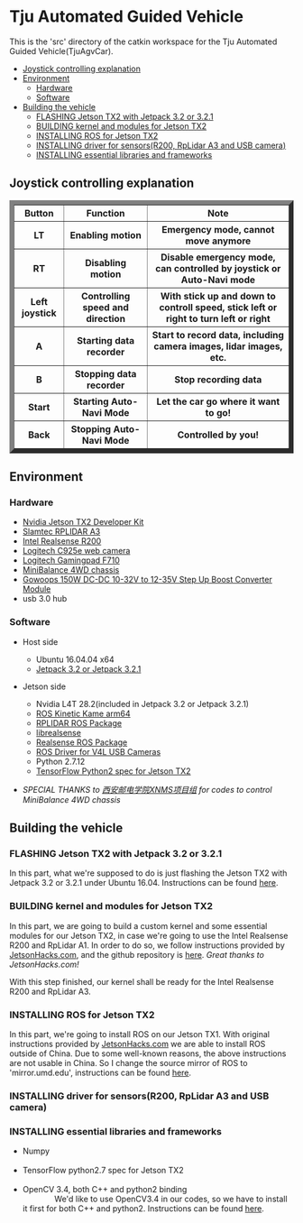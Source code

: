 # Tju Automated Guided Vehicle<!-- omit in toc -->

This is the 'src' directory of the catkin workspace for the Tju Automated Guided Vehicle(TjuAgvCar).

- [Joystick controlling explanation](#joystick-controlling-explanation)
- [Environment](#environment)
	- [Hardware](#hardware)
	- [Software](#software)
- [Building the vehicle](#building-the-vehicle)
	- [FLASHING Jetson TX2 with Jetpack 3.2 or 3.2.1](#flashing-jetson-tx2-with-jetpack-32-or-321)
	- [BUILDING kernel and modules for Jetson TX2](#building-kernel-and-modules-for-jetson-tx2)
	- [INSTALLING ROS for Jetson TX2](#installing-ros-for-jetson-tx2)
	- [INSTALLING driver for sensors(R200, RpLidar A3 and USB camera)](#installing-driver-for-sensorsr200-rplidar-a3-and-usb-camera)
	- [INSTALLING essential libraries and frameworks](#installing-essential-libraries-and-frameworks)


## Joystick controlling explanation

<table border="8">
	<tr>
		<th>Button</th>
		<th>Function</th>
		<th>Note</th>
	</tr>
	<tr>
		<th>LT</th>
		<th>Enabling motion</th>
		<th>Emergency mode, cannot move anymore</th>
	</tr>
	<tr>
		<th>RT</th>
		<th>Disabling motion</th>
		<th>Disable emergency mode, can controlled by joystick or Auto-Navi mode</th>
	</tr>
	<tr>
		<th>Left joystick</th>
		<th>Controlling speed and direction</th>
		<th>With stick up and down to controll speed, stick left or right to turn left or right</th>
	</tr>
	<tr>
		<th>A</th>
		<th>Starting data recorder</th>
		<th>Start to record data, including camera images, lidar images, etc.</th>
	</tr>
	<tr>
		<th>B</th>
		<th>Stopping data recorder</th>
		<th>Stop recording data</th>
	</tr>
	<tr>
		<th>Start</th>
		<th>Starting Auto-Navi Mode</th>
		<th>Let the car go where it want to go!</th>
	</tr>
	<tr>
		<th>Back</th>
		<th>Stopping Auto-Navi Mode</th>
		<th>Controlled by you!</th>
	</tr>
</table>

## Environment

### Hardware
- [Nvidia Jetson TX2 Developer Kit](https://developer.nvidia.com/embedded/buy/jetson-tx2-devkit)
- [Slamtec RPLIDAR A3](http://www.slamtec.com/en/Lidar/A3)
- [Intel Realsense R200](https://software.intel.com/en-us/realsense/previous)
- [Logitech C925e web camera](https://www.logitech.com/en-us/product/c925e-webcam)
- [Logitech Gamingpad F710](https://www.logitechg.com/en-us/products/gamepads/f710-wireless-gamepad.html)
- [MiniBalance 4WD chassis](https://item.taobao.com/item.htm?spm=a1z10.5-c-s.w4002-15726392046.74.2a5133049HoKv4&id=549877260447)
- [Gowoops 150W DC-DC 10-32V to 12-35V Step Up Boost Converter Module](https://www.amazon.com/Gowoops-10-32V-Converter-Adjustable-Voltage/dp/B00J1X4XXM/ref=sr_1_5?ie=UTF8&qid=1534161677&sr=8-5&keywords=DC-DC+12-35)
- usb 3.0 hub

### Software
- Host side
	- Ubuntu 16.04.04 x64
	- [Jetpack 3.2 or Jetpack 3.2.1](https://developer.nvidia.com/embedded/jetpack-3_2_1)
- Jetson side
	- Nvidia L4T 28.2(included in Jetpack 3.2 or Jetpack 3.2.1)
	- [ROS Kinetic Kame arm64](http://wiki.ros.org/kinetic/Installation/Ubuntu)
	- [RPLIDAR ROS Package](https://github.com/robopeak/rplidar_ros)
	- [librealsense](https://github.com/jetsonhacks/installLibrealsenseTX2)
	- [Realsense ROS Package](https://github.com/tevenfeng/installRealSenseROSTX1)
	- [ROS Driver for V4L USB Cameras](https://github.com/ros-drivers/usb_cam)
	- Python 2.7.12
	- [TensorFlow Python2 spec for Jetson TX2](https://github.com/jetsonhacks/installTensorFlowJetsonTX2)

- *SPECIAL THANKS to [西安邮电学院XNMS项目组](https://blog.csdn.net/tigerjb) for codes to control MiniBalance 4WD chassis*

## Building the vehicle

### FLASHING Jetson TX2 with Jetpack 3.2 or 3.2.1
In this part, what we're supposed to do is just flashing the Jetson TX2 with Jetpack 3.2 or 3.2.1 under Ubuntu 16.04. Instructions can be found [here](https://developer.download.nvidia.com/embedded/L4T/r28_Release_v2.0/GA/Docs/Jetson_TX1_and_TX2_Developer_Kits_User_Guide.pdf?pca2GDAXIzHkB_ckFujostmR_RYpt36NkYdoCFI9_ecvNhviL94o83LINGmit_IEDtLvE9pgD_l_CVjjIH8NeiMgInlOfUpk2_y-_HNk7aCKqYYQtQMLLiEk5rl3rO-xI2ifhKfHb_ntYKH_HCcZwP8wRptLOrG_0i7WbT3lUw00swhCL7T2DmUtTnle8spyzs656Fw).  

### BUILDING kernel and modules for Jetson TX2
In this part, we are going to build a custom kernel and some essential modules for our Jetson TX2, in case we're going to use the Intel Realsense R200 and RpLidar A1. In order to do so, we follow instructions provided by [JetsonHacks.com](https://www.jetsonhacks.com/2018/07/05/jetson-tx2-build-kernel-for-l4t-28-2-1-updated/), and the github repository is [here](https://github.com/jetsonhacks/buildJetsonTX2Kernel). *Great thanks to JetsonHacks.com!*

With this step finished, our kernel shall be ready for the Intel Realsense R200 and RpLidar A3.

### INSTALLING ROS for Jetson TX2
In this part, we're going to install ROS on our Jetson TX1. With original instructions provided by [JetsonHacks.com](https://github.com/jetsonhacks/installROSTX2) we are able to install ROS outside of China. Due to some well-known reasons, the above instructions are not usable in China. So I change the source mirror of ROS to 'mirror.umd.edu', instructions can be found [here](https://github.com/tevenfeng/installROSTX1).

### INSTALLING driver for sensors(R200, RpLidar A3 and USB camera)


### INSTALLING essential libraries and frameworks
- Numpy  
&emsp;&emsp;&emsp;&emsp;
- TensorFlow python2.7 spec for Jetson TX2  
&emsp;&emsp;&emsp;&emsp;
- OpenCV 3.4, both C++ and python2 binding  
&emsp;&emsp;&emsp;&emsp;We'd like to use OpenCV3.4 in our codes, so we have to install it first for both C++ and python2. Instructions can be found [here](https://github.com/jetsonhacks/buildOpenCVTX2).  
